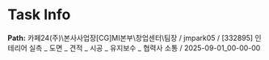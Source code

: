 # Task Info

**Path:** 카페24(주)\본사사업장\[CG]MI본부\창업센터\팀장 / jmpark05 / [332895] 인테리어 실측 _ 도면 _ 견적 _ 시공 _ 유지보수 _ 협력사 소통 / 2025-09-01_00-00-00


